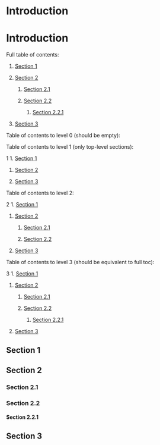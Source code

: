 # Introduction


# Introduction
Full table of contents:

   1. [Section 1](#Sec1)

   1. [Section 2](#Sec2)
      1. [Section 2.1](#Sec21)

      1. [Section 2.2](#Sec22)
         1. [Section 2.2.1](#Sec221)







   1. [Section 3](#Sec3)





Table of contents to level 0 (should be empty):



Table of contents to level 1 (only top-level sections):

1   1. [Section 1](#Sec1)

   1. [Section 2](#Sec2)

   1. [Section 3](#Sec3)





Table of contents to level 2:

2   1. [Section 1](#Sec1)

   1. [Section 2](#Sec2)
      1. [Section 2.1](#Sec21)

      1. [Section 2.2](#Sec22)




   1. [Section 3](#Sec3)





Table of contents to level 3 (should be equivalent to full toc):

3   1. [Section 1](#Sec1)

   1. [Section 2](#Sec2)
      1. [Section 2.1](#Sec21)

      1. [Section 2.2](#Sec22)
         1. [Section 2.2.1](#Sec221)







   1. [Section 3](#Sec3)





<h2 class=""><span id="Sec1"></span>Section 1</h2>


<h2 class=""><span id="Sec2"></span>Section 2</h2>


<h3 class=""><span id="Sec21"></span>Section 2.1</h3>


<h3 class=""><span id="Sec22"></span>Section 2.2</h3>


<h4 class=""><span id="Sec221"></span>Section 2.2.1</h4>


<h2 class=""><span id="Sec3"></span>Section 3</h2>
